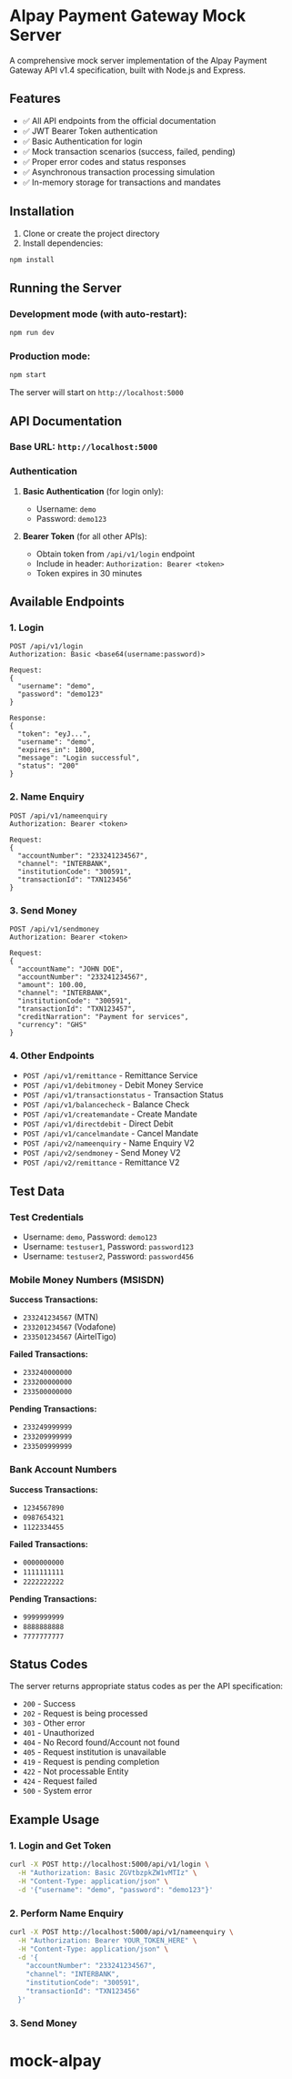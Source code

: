 # Alpay Payment Gateway Mock Server

A comprehensive mock server implementation of the Alpay Payment Gateway API v1.4 specification, built with Node.js and Express.

## Features

- ✅ All API endpoints from the official documentation
- ✅ JWT Bearer Token authentication
- ✅ Basic Authentication for login
- ✅ Mock transaction scenarios (success, failed, pending)
- ✅ Proper error codes and status responses
- ✅ Asynchronous transaction processing simulation
- ✅ In-memory storage for transactions and mandates

## Installation

1. Clone or create the project directory
2. Install dependencies:

```bash
npm install
```

## Running the Server

### Development mode (with auto-restart):
```bash
npm run dev
```

### Production mode:
```bash
npm start
```

The server will start on `http://localhost:5000`

## API Documentation

### Base URL: `http://localhost:5000`

### Authentication

1. **Basic Authentication** (for login only):
   - Username: `demo`
   - Password: `demo123`

2. **Bearer Token** (for all other APIs):
   - Obtain token from `/api/v1/login` endpoint
   - Include in header: `Authorization: Bearer <token>`
   - Token expires in 30 minutes

## Available Endpoints

### 1. Login
```
POST /api/v1/login
Authorization: Basic <base64(username:password)>

Request:
{
  "username": "demo",
  "password": "demo123"
}

Response:
{
  "token": "eyJ...",
  "username": "demo",
  "expires_in": 1800,
  "message": "Login successful",
  "status": "200"
}
```

### 2. Name Enquiry
```
POST /api/v1/nameenquiry
Authorization: Bearer <token>

Request:
{
  "accountNumber": "233241234567",
  "channel": "INTERBANK",
  "institutionCode": "300591",
  "transactionId": "TXN123456"
}
```

### 3. Send Money
```
POST /api/v1/sendmoney
Authorization: Bearer <token>

Request:
{
  "accountName": "JOHN DOE",
  "accountNumber": "233241234567",
  "amount": 100.00,
  "channel": "INTERBANK",
  "institutionCode": "300591",
  "transactionId": "TXN123457",
  "creditNarration": "Payment for services",
  "currency": "GHS"
}
```

### 4. Other Endpoints

- `POST /api/v1/remittance` - Remittance Service
- `POST /api/v1/debitmoney` - Debit Money Service
- `POST /api/v1/transactionstatus` - Transaction Status
- `POST /api/v1/balancecheck` - Balance Check
- `POST /api/v1/createmandate` - Create Mandate
- `POST /api/v1/directdebit` - Direct Debit
- `POST /api/v1/cancelmandate` - Cancel Mandate
- `POST /api/v2/nameenquiry` - Name Enquiry V2
- `POST /api/v2/sendmoney` - Send Money V2
- `POST /api/v2/remittance` - Remittance V2

## Test Data

### Test Credentials
- Username: `demo`, Password: `demo123`
- Username: `testuser1`, Password: `password123`
- Username: `testuser2`, Password: `password456`

### Mobile Money Numbers (MSISDN)

**Success Transactions:**
- `233241234567` (MTN)
- `233201234567` (Vodafone)
- `233501234567` (AirtelTigo)

**Failed Transactions:**
- `233240000000`
- `233200000000`
- `233500000000`

**Pending Transactions:**
- `233249999999`
- `233209999999`
- `233509999999`

### Bank Account Numbers

**Success Transactions:**
- `1234567890`
- `0987654321`
- `1122334455`

**Failed Transactions:**
- `0000000000`
- `1111111111`
- `2222222222`

**Pending Transactions:**
- `9999999999`
- `8888888888`
- `7777777777`

## Status Codes

The server returns appropriate status codes as per the API specification:

- `200` - Success
- `202` - Request is being processed
- `303` - Other error
- `401` - Unauthorized
- `404` - No Record found/Account not found
- `405` - Request institution is unavailable
- `419` - Request is pending completion
- `422` - Not processable Entity
- `424` - Request failed
- `500` - System error

## Example Usage

### 1. Login and Get Token

```bash
curl -X POST http://localhost:5000/api/v1/login \
  -H "Authorization: Basic ZGVtbzpkZW1vMTIz" \
  -H "Content-Type: application/json" \
  -d '{"username": "demo", "password": "demo123"}'
```

### 2. Perform Name Enquiry

```bash
curl -X POST http://localhost:5000/api/v1/nameenquiry \
  -H "Authorization: Bearer YOUR_TOKEN_HERE" \
  -H "Content-Type: application/json" \
  -d '{
    "accountNumber": "233241234567",
    "channel": "INTERBANK",
    "institutionCode": "300591",
    "transactionId": "TXN123456"
  }'
```

### 3. Send Money

# mock-alpay
